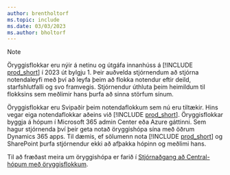 ```yaml
---
author: brentholtorf
ms.topic: include
ms.date: 03/03/2023
ms.author: bholtorf
---
```


> [!NOTE]
> Öryggisflokkar eru nýir á netinu og útgáfa innanhúss á  [!INCLUDE [prod_short](prod_short.md)]  í 2023 út bylgju 1. Þeir auðvelda stjórnendum að stjórna notendaleyfi með því að leyfa þeim að flokka notendur eftir deild, starfshlutfalli og svo framvegis. Stjórnendur úthluta þeim heimildum til flokksins sem meðlimir hans þurfa að sinna störfum sínum.
>
> Öryggisflokkar eru Svipaðir þeim notendaflokkum sem nú eru tiltækir. Hins vegar eiga notendaflokkar aðeins við [!INCLUDE [prod_short](prod_short.md)]. Öryggisflokkar byggja á hópum í  Microsoft 365  admin Center eða Azure gáttinni. Sem hagur stjórnenda því þeir geta notað öryggishópa sína með öðrum Dynamics 365 apps. Til dæmis, ef sölumenn nota  [!INCLUDE [prod_short](prod_short.md)]  og  SharePoint þurfa stjórnendur ekki að afþakka hópinn og meðlimi hans.
>
> Til að fræðast meira um öryggishópa er farið í  [Stjórnaðgang að Central-hópum með öryggisflokkum](../ui-security-groups.md).